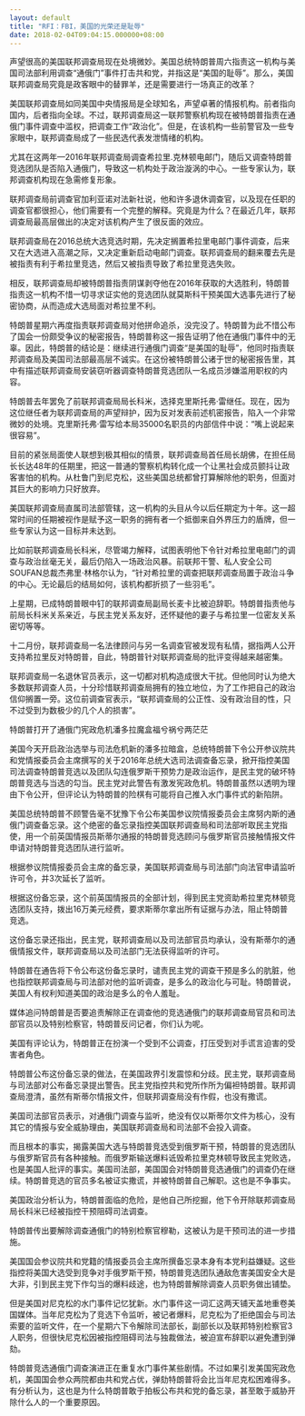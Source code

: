```yaml
---
layout: default
title: "RFI：FBI，美国的光荣还是耻辱"
date: 2018-02-04T09:04:15.000000+08:00
---
```


声望很高的美国联邦调查局现在处境微妙。美国总统特朗普周六指责这一机构与美国司法部利用调查“通俄门”事件打击共和党，并指这是“美国的耻辱”。那么，美国联邦调查局究竟是政客眼中的替罪羊，还是需要进行一场真正的改革？

美国联邦调查局如同美国中央情报局是全球知名，声望卓著的情报机构。前者指向国内，后者指向全球。不过，联邦调查局这一联邦警察机构现在被特朗普指责在通俄门事件调查中滥权，把调查工作“政治化”。但是，在该机构一些前警官及一些专家眼中，联邦调查局成了一些民选代表发泄情绪的机构。

尤其在这两年—2016年联邦调查局调查希拉里.克林顿电邮门，随后又调查特朗普竞选团队是否陷入通俄门，导致这一机构处于政治漩涡的中心。一些专家认为，联邦调查机构现在急需修复形象。

联邦调查局前调查官加利亚诺对法新社说，他和许多退休调查官，以及现在任职的调查官都很担心，他们需要有一个完整的解释。究竟是为什么？在最近几年，联邦调查局最高层做出的决定对该机构产生了很反面的效应。

联邦调查局在2016总统大选竞选时期，先决定搁置希拉里电邮门事件调查，后来又在大选进入高潮之际，又决定重新启动电邮门调查。联邦调查局的翻来覆去先是被指责有利于希拉里竞选，然后又被指责导致了希拉里竞选失败。

相反，联邦调查局却被特朗普指责阴谋剥夺他在2016年获取的大选胜利，特朗普指责这一机构不惜一切寻求证实他的竞选团队就莫斯科干预美国大选事先进行了秘密协商，从而造成大选局面对希拉里不利。

特朗普星期六再度指责联邦调查局对他拼命追杀，没完没了。特朗普为此不惜公布了国会一份颇受争议的秘密报告，特朗普称这一报告证明了他在通俄门事件中的无辜。因此，特朗普的结论是：继续进行通俄门调查“是美国的耻辱”，他同时指责联邦调查局及美国司法部最高层不诚实。在这份被特朗普公诸于世的秘密报告里，其中有描述联邦调查局安装窃听器调查特朗普竞选团队一名成员涉嫌滥用职权的内容。

特朗普去年罢免了前联邦调查局局长科米，选择克里斯托弗·雷继任。现在，因为这位继任者为联邦调查局的声望辩护，因为反对发表前述机密报告，陷入一个非常微妙的处境。克里斯托弗·雷写给本局35000名职员的内部信件中说：“嘴上说起来很容易”。

目前的紧张局面使人联想到极其相似的情景，联邦调查局首任局长胡佛，在担任局长长达48年的任期里，把这一普通的警察机构转化成一个让黑社会成员颤抖让政客害怕的机构。从杜鲁门到尼克松，这些美国总统都曾打算解除他的职务，但面对其巨大的影响力只好放弃。

美国联邦调查局直属司法部管辖，这一机构的头目从今以后任期定为十年。这一超常时间的任期被视作是赋予这一职务的拥有者一个抵御来自外界压力的盾牌，但一些专家认为这一目标并未达到。

比如前联邦调查局长科米，尽管竭力解释，试图表明他下令针对希拉里电邮门的调查与政治丝毫无关，最后仍陷入一场政治风暴。前联邦干警、私人安全公司SOUFAN总裁杰弗里·林格尔认为，“针对希拉里的调查把联邦调查局置于政治斗争的中心。无论最后的结局如何，该机构都折损了一些羽毛”。

上星期，已成特朗普眼中钉的联邦调查局副局长麦卡比被迫辞职。特朗普指责他与前局长科米关系亲近，与民主党关系友好，还怀疑他的妻子与希拉里一位密友关系密切等等。

十二月份，联邦调查局一名法律顾问与另一名调查官被发现有私情，据指两人公开支持希拉里反对特朗普，自此，特朗普针对联邦调查局的批评变得越来越密集。

联邦调查局一名退休官员表示，这一切都对机构造成很大干扰。但他同时认为绝大多数联邦调查人员，十分珍惜联邦调查局拥有的独立地位，为了工作把自己的政治信仰搁置一旁。这位前调查官表示，“联邦调查局的公正性、没有政治目的性，只不过受到为数极少的几个人的损害”。

特朗普打开了通俄门宪政危机潘多拉魔盒福兮祸兮两茫茫

美国今天开启政治选举与司法危机新的潘多拉暗盒，总统特朗普下令公开参议院共和党情报委员会主席撰写的关于2016年总统大选司法调查备忘录，掀开指控美国司法调查特朗普竞选以及团队勾连俄罗斯干预势力是政治运作，是民主党的破坏特朗普竞选与当选的勾当。民主党对此警告有激发宪政危机。特朗普虽然以透明为理由下令公开，但评论认为特朗普的险棋有可能将自己推入水门事件式的新陷阱。

美国总统特朗普不顾警告毫不犹豫下令公布美国参议院情报委员会主席努内斯的通俄门调查备忘录。这个绝密的备忘录指控美国联邦调查局和司法部听取民主党指使，用一个前英国情报员斯蒂尔通报的特朗普竞选顾问与俄罗斯官员接触情报文件申请对特朗普竞选团队进行监听。

根据参议院情报委员会主席的备忘录，美国联邦调查局与司法部门向法官申请监听许可令，并3次延长了监听。

根据这份备忘录，这个前英国情报员的全部计划，得到民主党资助希拉里克林顿竞选团队支持，拨出16万美元经费，要求斯蒂尔拿出所有证据与办法，阻止特朗普竞选。

这份备忘录还指出，民主党，联邦调查局以及司法部官员均承认，没有斯蒂尔的通俄情报文件，联邦调查局以及司法部门无法获得监听的许可。

特朗普在通告将下令公布这份备忘录时，谴责民主党的调查干预是多么的肮脏，他也指控联邦调查局与司法部对他的监听调查，是多么的政治化与可耻。特朗普说，美国人有权利知道美国的政治是多么的令人羞耻。

媒体追问特朗普是否要追责解除正在调查他的竞选通俄门的联邦调查局官员和司法部官员以及特别检察官，特朗普反问记者，你们认为呢。

美国有评论认为，特朗普正在扮演一个受到不公调查，打压受到对手谎言迫害的受害者角色。

特朗普公布这份备忘录的做法，在美国政界引发震惊和分歧。民主党，联邦调查局与司法部对公布备忘录提出警告。民主党指控共和党所作所为偏袒特朗普。联邦调查局澄清，虽然有斯蒂尔情报文件，但联邦调查局没有作假，也没有撒谎。

美国司法部官员表示，对通俄门调查与监听，绝没有仅以斯蒂尔文件为核心，没有其它的情报与安全威胁理由，美国联邦调查局和司法部不会投入调查。

而且根本的事实，揭露美国大选与特朗普竞选受到俄罗斯干预，特朗普的竞选团队与俄罗斯官员有各种接触。而俄罗斯输送爆料诋毁希拉里克林顿导致民主党败选，也是美国人批评的事实。美国司法部，美国国会对特朗普竞选通俄门的调查仍在继续。特朗普竞选的官员多名被证实撒谎，并被特朗普自己解职。这也是不争事实。

美国政治分析认为，特朗普面临的危险，是他自己所挖掘，他下令开除联邦调查局局长科米已经被指控干预阻碍司法调查。

特朗普传出要解除调查通俄门的特别检察官穆勒，这被认为是干预司法的进一步措施。

美国国会参议院共和党籍的情报委员会主席所撰备忘录本身有本党利益嫌疑。这些指控将美国大选受到竞争对手俄罗斯干预，特朗普竞选团队通敌危害美国安全大是大非，引到民主党下作勾当的爆料歧途，也为特朗普解除调查人员职务做出铺垫。

但是美国对尼克松的水门事件记忆犹新。水门事件这一词汇这两天铺天盖地重卷美国媒体。当年尼克松为了竞选下令监听，被记者爆料，尼克松为了拒绝国会与司法索要的监听文件，在一个星期六下令解除司法部长，副部长以及联邦特别检察官3人职务，但很快尼克松因被指控阻碍司法与独裁做法，被迫宣布辞职以避免遭到弹劾。

特朗普竞选通俄门调查演进正在重复水门事件某些剧情。不过如果引发美国宪政危机，美国国会参众两院都由共和党占优，弹劾特朗普将会比当年尼克松困难得多。有分析认为，这也是为什么特朗普敢于拍板公布共和党的备忘录，甚至敢于威胁开除什么人的一个重要原因。

